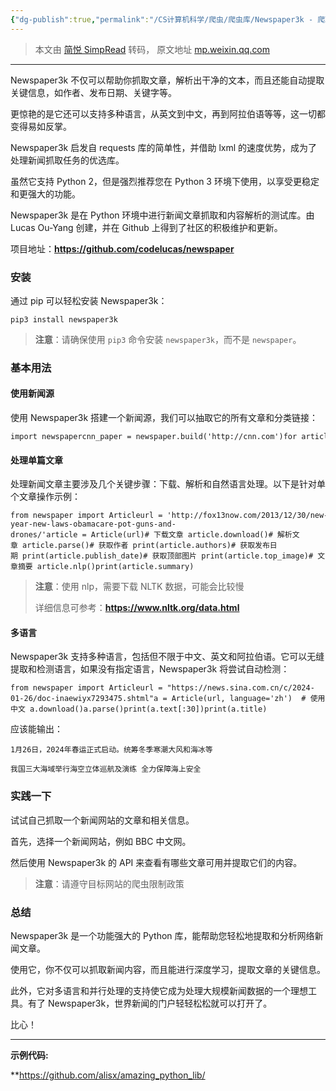 ```yaml
---
{"dg-publish":true,"permalink":"/CS计算机科学/爬虫/爬虫库/Newspaper3k - 爬取并解析新闻/","noteIcon":"","created":"2024-01-27T18:58:36.089+08:00","updated":"2024-04-24T00:26:31.281+08:00"}
---
```


> 本文由 [简悦 SimpRead](http://ksria.com/simpread/) 转码， 原文地址 [mp.weixin.qq.com](https://mp.weixin.qq.com/s?chksm=eb8d29c4dcfaa0d20d32ace2f94d4827440d4cd489a71ad2927e9666253f6dc8634cd008fe67&exptype=unsubscribed_card_recommend_article_u2i_mainprocess_coarse_sort_tlfeeds&ranksessionid=1706352213_2&mid=2247486312&sn=02cb77b561270542a3d3fe1f1cc4cca8&idx=1&__biz=MzI4MzMyNjQwMw%3D%3D&scene=169&subscene=200&sessionid=1706352213&flutter_pos=17&clicktime=1706352600&enterid=1706352600&finder_biz_enter_id=5&ascene=56&fasttmpl_type=0&fasttmpl_fullversion=7049308-en_US-zip&fasttmpl_flag=0&realreporttime=1706352600453&devicetype=android-31&version=28002d3d&nettype=WIFI&abtest_cookie=AAACAA%3D%3D&lang=en&session_us=gh_27ea27c8c859&countrycode=CN&exportkey=n_ChQIAhIQwcMTtm1rDV5Fioztua7ByRLfAQIE97dBBAEAAAAAAAZQC7iI5w0AAAAOpnltbLcz9gKNyK89dVj03KGKwWDTbYwHPFj25V8g%2BPAZdik9NXEmSIwJx45yKPUjM2xHQgGxGG8s9h4QO0v%2FiQk7fI%2BnknlDvPYe%2BBCVS3mMBprJjeMlw00i5inFVMtT3LcwzzGyvYf8syEbWMIzGTnpb6nCd95PoNImS5Gk2I3Lxu7M3J5%2B%2FJYcx68DWjzD1kqB1xzXWMJt4TxObu3y6rfYi82GVBw8NouxMnr%2BiXZCIJh6P%2BC9nRrr6axSmZ055h0kLYIB4%2FI%3D&pass_ticket=nYqjntOjFo953%2BU98t8xh9hGqc1I8pAOr0qdS%2Ff8Z%2Fr5wyUJ5q8LmuxNF3jhCIu9Tx5PhMZTdbmwZNBJssDGzg%3D%3D&wx_header=3)

* * *

Newspaper3k 不仅可以帮助你抓取文章，解析出干净的文本，而且还能自动提取关键信息，如作者、发布日期、关键字等。

更惊艳的是它还可以支持多种语言，从英文到中文，再到阿拉伯语等等，这一切都变得易如反掌。

Newspaper3k 启发自 requests 库的简单性，并借助 lxml 的速度优势，成为了处理新闻抓取任务的优选库。

虽然它支持 Python 2，但是强烈推荐您在 Python 3 环境下使用，以享受更稳定和更强大的功能。

Newspaper3k 是在 Python 环境中进行新闻文章抓取和内容解析的测试库。由 Lucas Ou-Yang 创建，并在 Github 上得到了社区的积极维护和更新。

项目地址：**https://github.com/codelucas/newspaper**

### 安装

通过 pip 可以轻松安装 Newspaper3k：

```
pip3 install newspaper3k
```

> **注意**：请确保使用 `pip3` 命令安装 `newspaper3k`，而不是 `newspaper`。

### 基本用法

#### **使用新闻源**

使用 Newspaper3k 搭建一个新闻源，我们可以抽取它的所有文章和分类链接：

```
import newspapercnn_paper = newspaper.build('http://cnn.com')for article in cnn_paper.articles:    print(article.url)for category in cnn_paper.category_urls():    print(category)
```

#### **处理单篇文章**

处理新闻文章主要涉及几个关键步骤：下载、解析和自然语言处理。以下是针对单个文章操作示例：

```
from newspaper import Articleurl = 'http://fox13now.com/2013/12/30/new-year-new-laws-obamacare-pot-guns-and-drones/'article = Article(url)# 下载文章 article.download()# 解析文章 article.parse()# 获取作者 print(article.authors)# 获取发布日期 print(article.publish_date)# 获取顶部图片 print(article.top_image)# 文章摘要 article.nlp()print(article.summary)
```

> **注意**：使用 nlp，需要下载 NLTK 数据，可能会比较慢
>
> 详细信息可参考：**https://www.nltk.org/data.html**

#### **多语言**

Newspaper3k 支持多种语言，包括但不限于中文、英文和阿拉伯语。它可以无缝提取和检测语言，如果没有指定语言，Newspaper3k 将尝试自动检测：

```
from newspaper import Articleurl = "https://news.sina.com.cn/c/2024-01-26/doc-inaewiyx7293475.shtml"a = Article(url, language='zh')  # 使用中文 a.download()a.parse()print(a.text[:30])print(a.title)
```

应该能输出：

```
1月26日，2024年春运正式启动。统筹冬季寒潮大风和海冰等

我国三大海域举行海空立体巡航及演练 全力保障海上安全
```

### 实践一下

试试自己抓取一个新闻网站的文章和相关信息。

首先，选择一个新闻网站，例如 BBC 中文网。

然后使用 Newspaper3k 的 API 来查看有哪些文章可用并提取它们的内容。

> **注意**：请遵守目标网站的爬虫限制政策

### 总结

Newspaper3k 是一个功能强大的 Python 库，能帮助您轻松地提取和分析网络新闻文章。

使用它，你不仅可以抓取新闻内容，而且能进行深度学习，提取文章的关键信息。

此外，它对多语言和并行处理的支持使它成为处理大规模新闻数据的一个理想工具。有了 Newspaper3k，世界新闻的门户轻轻松松就可以打开了。

比心！

* * *

**示例代码:**

**https://github.com/alisx/amazing_python_lib/  